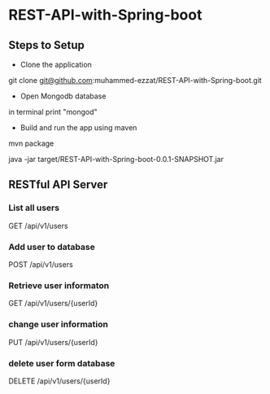 # REST-API-with-Spring-boot

## Steps to Setup

-  Clone the application

git clone git@github.com:muhammed-ezzat/REST-API-with-Spring-boot.git

- Open Mongodb database

in terminal print "mongod"

- Build and run the app using maven

mvn package

java -jar target/REST-API-with-Spring-boot-0.0.1-SNAPSHOT.jar

## RESTful API Server

### List all users
GET /api/v1/users                 

### Add user to database
POST /api/v1/users            

### Retrieve user informaton
GET /api/v1/users/{userId}    

### change user information
PUT /api/v1/users/{userId}      

### delete user form database
DELETE /api/v1/users/{userId}    

